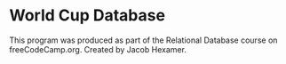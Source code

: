 # World Cup Database

This program was produced as part of the Relational Database course on freeCodeCamp.org. Created by Jacob Hexamer.
